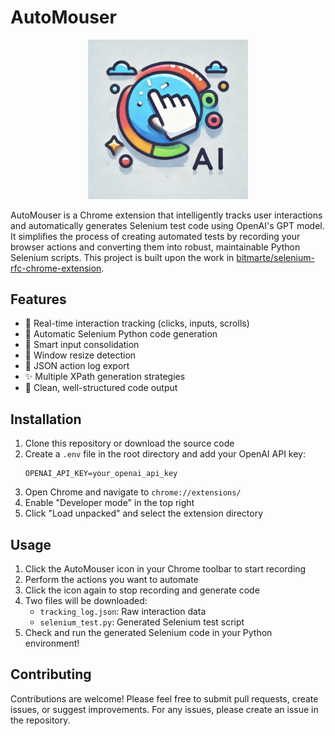 # AutoMouser

<p align="center">
  <img src="icon.png" alt="Icon" width="256">
</p>

AutoMouser is a Chrome extension that intelligently tracks user interactions and automatically generates Selenium test code using OpenAI's GPT model. It simplifies the process of creating automated tests by recording your browser actions and converting them into robust, maintainable Python Selenium scripts. This project is built upon the work in [bitmarte/selenium-rfc-chrome-extension](https://github.com/bitmarte/selenium-rfc-chrome-extension).

## Features

- 🎯 Real-time interaction tracking (clicks, inputs, scrolls)
- 🤖 Automatic Selenium Python code generation
- 📝 Smart input consolidation
- 🔄 Window resize detection
- 💾 JSON action log export
- ✨ Multiple XPath generation strategies
- 🎨 Clean, well-structured code output

## Installation

1. Clone this repository or download the source code
2. Create a `.env` file in the root directory and add your OpenAI API key:
   ```
   OPENAI_API_KEY=your_openai_api_key
   ```
3. Open Chrome and navigate to `chrome://extensions/`
4. Enable "Developer mode" in the top right
5. Click "Load unpacked" and select the extension directory

## Usage

1. Click the AutoMouser icon in your Chrome toolbar to start recording
2. Perform the actions you want to automate
3. Click the icon again to stop recording and generate code
4. Two files will be downloaded:
   - `tracking_log.json`: Raw interaction data
   - `selenium_test.py`: Generated Selenium test script
5. Check and run the generated Selenium code in your Python environment!

## Contributing

Contributions are welcome! Please feel free to submit pull requests, create issues, or suggest improvements.
For any issues, please create an issue in the repository.
